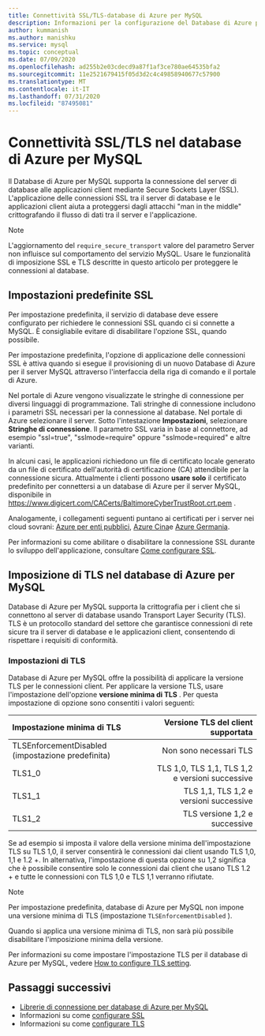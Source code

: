 ```yaml
---
title: Connettività SSL/TLS-database di Azure per MySQL
description: Informazioni per la configurazione del Database di Azure per MySQL e delle applicazioni associate per usare correttamente le connessioni SSL
author: kummanish
ms.author: manishku
ms.service: mysql
ms.topic: conceptual
ms.date: 07/09/2020
ms.openlocfilehash: ad255b2e03cdecd9a87f1af3ce780ae64535bfa2
ms.sourcegitcommit: 11e2521679415f05d3d2c4c49858940677c57900
ms.translationtype: MT
ms.contentlocale: it-IT
ms.lasthandoff: 07/31/2020
ms.locfileid: "87495081"
---
```

# <a name="ssltls-connectivity-in-azure-database-for-mysql"></a>Connettività SSL/TLS nel database di Azure per MySQL

Il Database di Azure per MySQL supporta la connessione del server di database alle applicazioni client mediante Secure Sockets Layer (SSL). L'applicazione delle connessioni SSL tra il server di database e le applicazioni client aiuta a proteggersi dagli attacchi "man in the middle" crittografando il flusso di dati tra il server e l'applicazione.

> [!NOTE]
> L'aggiornamento del `require_secure_transport` valore del parametro Server non influisce sul comportamento del servizio MySQL. Usare le funzionalità di imposizione SSL e TLS descritte in questo articolo per proteggere le connessioni al database.

## <a name="ssl-default-settings"></a>Impostazioni predefinite SSL

Per impostazione predefinita, il servizio di database deve essere configurato per richiedere le connessioni SSL quando ci si connette a MySQL.  È consigliabile evitare di disabilitare l'opzione SSL, quando possibile.

Per impostazione predefinita, l'opzione di applicazione delle connessioni SSL è attiva quando si esegue il provisioning di un nuovo Database di Azure per il server MySQL attraverso l'interfaccia della riga di comando e il portale di Azure. 

Nel portale di Azure vengono visualizzate le stringhe di connessione per diversi linguaggi di programmazione. Tali stringhe di connessione includono i parametri SSL necessari per la connessione al database. Nel portale di Azure selezionare il server. Sotto l'intestazione **Impostazioni**, selezionare **Stringhe di connessione**. Il parametro SSL varia in base al connettore, ad esempio "ssl=true", "sslmode=require" oppure "sslmode=required" e altre varianti.

In alcuni casi, le applicazioni richiedono un file di certificato locale generato da un file di certificato dell'autorità di certificazione (CA) attendibile per la connessione sicura. Attualmente i clienti possono **usare solo** il certificato predefinito per connettersi a un database di Azure per il server MySQL, disponibile in https://www.digicert.com/CACerts/BaltimoreCyberTrustRoot.crt.pem . 

Analogamente, i collegamenti seguenti puntano ai certificati per i server nei cloud sovrani: [Azure per enti pubblici](https://www.digicert.com/CACerts/BaltimoreCyberTrustRoot.crt.pem), [Azure Cina](https://dl.cacerts.digicert.com/DigiCertGlobalRootCA.crt.pem)e [Azure Germania](https://www.d-trust.net/cgi-bin/D-TRUST_Root_Class_3_CA_2_2009.crt).

Per informazioni su come abilitare o disabilitare la connessione SSL durante lo sviluppo dell'applicazione, consultare [Come configurare SSL](howto-configure-ssl.md).

## <a name="tls-enforcement-in-azure-database-for-mysql"></a>Imposizione di TLS nel database di Azure per MySQL

Database di Azure per MySQL supporta la crittografia per i client che si connettono al server di database usando Transport Layer Security (TLS). TLS è un protocollo standard del settore che garantisce connessioni di rete sicure tra il server di database e le applicazioni client, consentendo di rispettare i requisiti di conformità.

### <a name="tls-settings"></a>Impostazioni di TLS

Database di Azure per MySQL offre la possibilità di applicare la versione TLS per le connessioni client. Per applicare la versione TLS, usare l'impostazione dell'opzione **versione minima di TLS** . Per questa impostazione di opzione sono consentiti i valori seguenti:

|  Impostazione minima di TLS             | Versione TLS del client supportata                |
|:---------------------------------|-------------------------------------:|
| TLSEnforcementDisabled (impostazione predefinita) | Non sono necessari TLS                      |
| TLS1_0                           | TLS 1,0, TLS 1,1, TLS 1,2 e versioni successive           |
| TLS1_1                           | TLS 1,1, TLS 1,2 e versioni successive                   |
| TLS1_2                           | TLS versione 1,2 e successive                     |


Se ad esempio si imposta il valore della versione minima dell'impostazione TLS su TLS 1,0, il server consentirà le connessioni dai client usando TLS 1,0, 1,1 e 1.2 +. In alternativa, l'impostazione di questa opzione su 1,2 significa che è possibile consentire solo le connessioni dai client che usano TLS 1.2 + e tutte le connessioni con TLS 1,0 e TLS 1,1 verranno rifiutate.

> [!Note] 
> Per impostazione predefinita, database di Azure per MySQL non impone una versione minima di TLS (impostazione `TLSEnforcementDisabled` ).
>
> Quando si applica una versione minima di TLS, non sarà più possibile disabilitare l'imposizione minima della versione.

Per informazioni su come impostare l'impostazione TLS per il database di Azure per MySQL, vedere [How to configure TLS setting](howto-tls-configurations.md).

## <a name="next-steps"></a>Passaggi successivi

- [Librerie di connessione per database di Azure per MySQL](concepts-connection-libraries.md)
- Informazioni su come [configurare SSL](howto-configure-ssl.md)
- Informazioni su come [configurare TLS](howto-tls-configurations.md)
